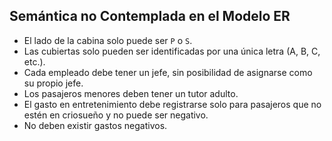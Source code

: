## Semántica no Contemplada en el Modelo ER

- El lado de la cabina solo puede ser `P` o `S`.
- Las cubiertas solo pueden ser identificadas por una única letra (A, B, C, etc.).
- Cada empleado debe tener un jefe, sin posibilidad de asignarse como su propio jefe.
- Los pasajeros menores deben tener un tutor adulto.
- El gasto en entretenimiento debe registrarse solo para pasajeros que no estén en criosueño y no puede ser negativo.
- No deben existir gastos negativos.
